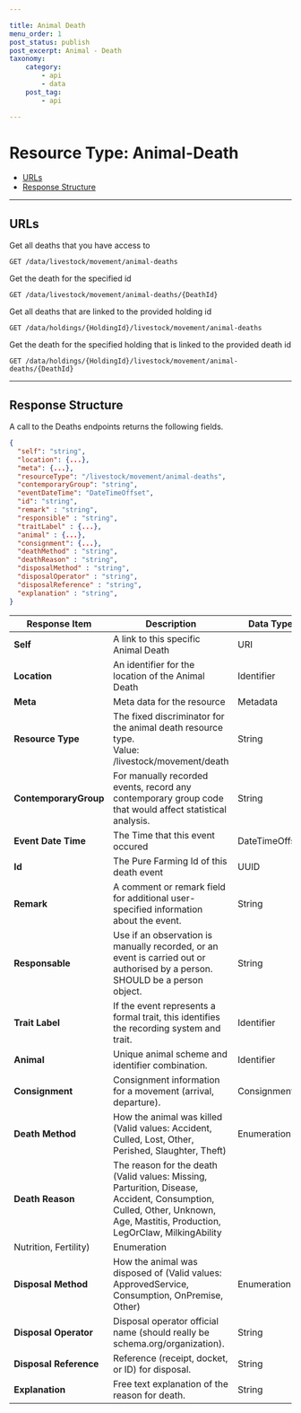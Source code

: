 ```yaml
---

title: Animal Death
menu_order: 1
post_status: publish
post_excerpt: Animal - Death
taxonomy:
    category:
        - api
        - data
    post_tag:
        - api

---
```


# Resource Type: Animal-Death

- [URLs]()
- [Response Structure]()

---

## URLs

Get all deaths that you have access to

```
GET /data/livestock/movement/animal-deaths
```

Get the death for the specified id

```
GET /data/livestock/movement/animal-deaths/{DeathId}
```

Get all deaths that are linked to the provided holding id

```
GET /data/holdings/{HoldingId}/livestock/movement/animal-deaths
```

Get the death for the specified holding that is linked to the provided death id

```
GET /data/holdings/{HoldingId}/livestock/movement/animal-deaths/{DeathId}
```

---

## Response Structure

A call to the Deaths endpoints returns the following fields.

```json
{
  "self": "string",
  "location": {...},
  "meta": {...},
  "resourceType": "/livestock/movement/animal-deaths",
  "contemporaryGroup": "string",
  "eventDateTime": "DateTimeOffset",
  "id": "string",
  "remark" : "string",
  "responsible" : "string",
  "traitLabel" : {...},
  "animal" : {...},
  "consignment": {...},
  "deathMethod" : "string",
  "deathReason" : "string",
  "disposalMethod" : "string",
  "disposalOperator" : "string",
  "disposalReference" : "string",
  "explanation" : "string",
}
```

| Response Item | Description | Data Type |
| ------------- | ----------- | --------- |
|**Self** | A link to this specific Animal Death | URI |
|**Location** | An identifier for the location of the Animal Death | Identifier |
|**Meta** | Meta data for the resource | Metadata |
|**Resource Type** | The fixed discriminator for the animal death resource type.<br/>Value: /livestock/movement/death  | String |
|**ContemporaryGroup** | For manually recorded events, record any contemporary group code that would affect statistical analysis. | String |
|**Event Date Time**| The Time that this event occured | DateTimeOffset |
|**Id** | The Pure Farming Id of this death event | UUID |
|**Remark** | A comment or remark field for additional user-specified information about the event. | String |
|**Responsable** | Use if an observation is manually recorded, or an event is carried out or authorised by a person. SHOULD be a person object. | String |
|**Trait Label** | If the event represents a formal trait, this identifies the recording system and trait.| Identifier |
|**Animal** | Unique animal scheme and identifier combination. | Identifier |
|**Consignment** | Consignment information for a movement (arrival, departure). | Consignment |
|**Death Method** | How the animal was killed (Valid values: Accident, Culled, Lost, Other, Perished, Slaughter, Theft) | Enumeration |
|**Death Reason** | The reason for the death (Valid values: Missing, Parturition, Disease, Accident, Consumption, Culled, Other, Unknown, Age, Mastitis, Production, LegOrClaw, MilkingAbility
Nutrition, Fertility) | Enumeration |
|**Disposal Method** | How the animal was disposed of (Valid values: ApprovedService, Consumption, OnPremise, Other) | Enumeration |
|**Disposal Operator** | Disposal operator official name (should really be schema.org/organization). | String |
|**Disposal Reference** | Reference (receipt, docket, or ID) for disposal. | String |
|**Explanation** | Free text explanation of the reason for death. | String |

